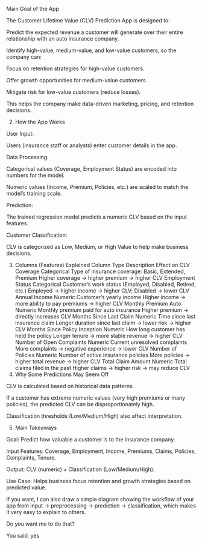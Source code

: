 Main Goal of the App

The Customer Lifetime Value (CLV) Prediction App is designed to:

Predict the expected revenue a customer will generate over their entire relationship with an auto insurance company.

Identify high-value, medium-value, and low-value customers, so the company can:

Focus on retention strategies for high-value customers.

Offer growth opportunities for medium-value customers.

Mitigate risk for low-value customers (reduce losses).

This helps the company make data-driven marketing, pricing, and retention decisions.

2. How the App Works

User Input:

Users (insurance staff or analysts) enter customer details in the app.

Data Processing:

Categorical values (Coverage, Employment Status) are encoded into numbers for the model.

Numeric values (Income, Premium, Policies, etc.) are scaled to match the model’s training scale.

Prediction:

The trained regression model predicts a numeric CLV based on the input features.

Customer Classification:

CLV is categorized as Low, Medium, or High Value to help make business decisions.

3. Columns (Features) Explained
Column	Type	Description	Effect on CLV
Coverage	Categorical	Type of insurance coverage: Basic, Extended, Premium	Higher coverage → higher premium → higher CLV
Employment Status	Categorical	Customer’s work status (Employed, Disabled, Retired, etc.)	Employed → higher income → higher CLV; Disabled → lower CLV
Annual Income	Numeric	Customer’s yearly income	Higher income → more ability to pay premiums → higher CLV
Monthly Premium Auto	Numeric	Monthly premium paid for auto insurance	Higher premium → directly increases CLV
Months Since Last Claim	Numeric	Time since last insurance claim	Longer duration since last claim → lower risk → higher CLV
Months Since Policy Inception	Numeric	How long customer has held the policy	Longer tenure → more stable revenue → higher CLV
Number of Open Complaints	Numeric	Current unresolved complaints	More complaints → negative experience → lower CLV
Number of Policies	Numeric	Number of active insurance policies	More policies → higher total revenue → higher CLV
Total Claim Amount	Numeric	Total claims filed in the past	Higher claims → higher risk → may reduce CLV
4. Why Some Predictions May Seem Off

CLV is calculated based on historical data patterns.

If a customer has extreme numeric values (very high premiums or many policies), the predicted CLV can be disproportionately high.

Classification thresholds (Low/Medium/High) also affect interpretation.

5. Main Takeaways

Goal: Predict how valuable a customer is to the insurance company.

Input Features: Coverage, Employment, Income, Premiums, Claims, Policies, Complaints, Tenure.

Output: CLV (numeric) + Classification (Low/Medium/High).

Use Case: Helps business focus retention and growth strategies based on predicted value.

If you want, I can also draw a simple diagram showing the workflow of your app from input → preprocessing → prediction → classification, which makes it very easy to explain to others.

Do you want me to do that?

You said:
yes